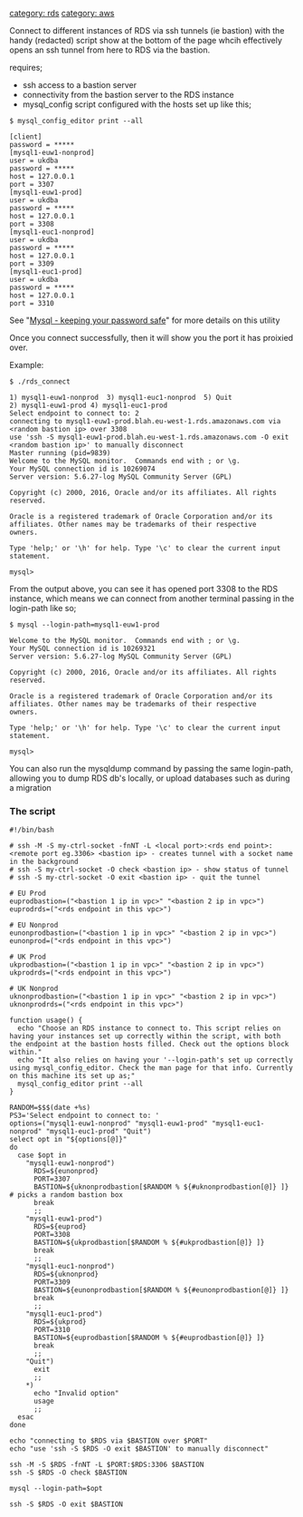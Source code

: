 [category: rds](category:_rds "wikilink") [category:
aws](category:_aws "wikilink")

Connect to different instances of RDS via ssh tunnels (ie bastion) with
the handy (redacted) script show at the bottom of the page whcih
effectively opens an ssh tunnel from here to RDS via the bastion.

requires;

  - ssh access to a bastion server
  - connectivity from the bastion server to the RDS instance
  - mysql_config script configured with the hosts set up like this;

<!-- end list -->

    $ mysql_config_editor print --all

    [client]
    password = *****
    [mysql1-euw1-nonprod]
    user = ukdba
    password = *****
    host = 127.0.0.1
    port = 3307
    [mysql1-euw1-prod]
    user = ukdba
    password = *****
    host = 127.0.0.1
    port = 3308
    [mysql1-euc1-nonprod]
    user = ukdba
    password = *****
    host = 127.0.0.1
    port = 3309
    [mysql1-euc1-prod]
    user = ukdba
    password = *****
    host = 127.0.0.1
    port = 3310

See "[Mysql - keeping your password
safe](Mysql_-_keeping_your_password_safe "wikilink")" for more details
on this utility

Once you connect successfully, then it will show you the port it has
proixied over.

Example:

    $ ./rds_connect

    1) mysql1-euw1-nonprod  3) mysql1-euc1-nonprod  5) Quit
    2) mysql1-euw1-prod 4) mysql1-euc1-prod
    Select endpoint to connect to: 2
    connecting to mysql1-euw1-prod.blah.eu-west-1.rds.amazonaws.com via <random bastion ip> over 3308
    use 'ssh -S mysql1-euw1-prod.blah.eu-west-1.rds.amazonaws.com -O exit <random bastion ip>' to manually disconnect
    Master running (pid=9839)
    Welcome to the MySQL monitor.  Commands end with ; or \g.
    Your MySQL connection id is 10269074
    Server version: 5.6.27-log MySQL Community Server (GPL)

    Copyright (c) 2000, 2016, Oracle and/or its affiliates. All rights reserved.

    Oracle is a registered trademark of Oracle Corporation and/or its
    affiliates. Other names may be trademarks of their respective
    owners.

    Type 'help;' or '\h' for help. Type '\c' to clear the current input statement.

    mysql>

From the output above, you can see it has opened port 3308 to the RDS
instance, which means we can connect from another terminal passing in
the login-path like so;

    $ mysql --login-path=mysql1-euw1-prod

    Welcome to the MySQL monitor.  Commands end with ; or \g.
    Your MySQL connection id is 10269321
    Server version: 5.6.27-log MySQL Community Server (GPL)

    Copyright (c) 2000, 2016, Oracle and/or its affiliates. All rights reserved.

    Oracle is a registered trademark of Oracle Corporation and/or its
    affiliates. Other names may be trademarks of their respective
    owners.

    Type 'help;' or '\h' for help. Type '\c' to clear the current input statement.

    mysql>

You can also run the mysqldump command by passing the same login-path,
allowing you to dump RDS db's locally, or upload databases such as
during a migration

### The script

    #!/bin/bash

    # ssh -M -S my-ctrl-socket -fnNT -L <local port>:<rds end point>:<remote port eg.3306> <bastion ip> - creates tunnel with a socket name in the background
    # ssh -S my-ctrl-socket -O check <bastion ip> - show status of tunnel
    # ssh -S my-ctrl-socket -O exit <bastion ip> - quit the tunnel

    # EU Prod
    euprodbastion=("<bastion 1 ip in vpc>" "<bastion 2 ip in vpc>")
    euprodrds=("<rds endpoint in this vpc>")

    # EU Nonprod
    eunonprodbastion=("<bastion 1 ip in vpc>" "<bastion 2 ip in vpc>")
    eunonprod=("<rds endpoint in this vpc>")

    # UK Prod
    ukprodbastion=("<bastion 1 ip in vpc>" "<bastion 2 ip in vpc>")
    ukprodrds=("<rds endpoint in this vpc>")

    # UK Nonprod
    uknonprodbastion=("<bastion 1 ip in vpc>" "<bastion 2 ip in vpc>")
    uknonprodrds=("<rds endpoint in this vpc>")

    function usage() {
      echo "Choose an RDS instance to connect to. This script relies on having your instances set up correctly within the script, with both the endpoint at the bastion hosts filled. Check out the options block within."
      echo "It also relies on having your '--login-path's set up correctly using mysql_config_editor. Check the man page for that info. Currently on this machine its set up as;"
      mysql_config_editor print --all
    }

    RANDOM=$$$(date +%s)
    PS3='Select endpoint to connect to: '
    options=("mysql1-euw1-nonprod" "mysql1-euw1-prod" "mysql1-euc1-nonprod" "mysql1-euc1-prod" "Quit")
    select opt in "${options[@]}"
    do
      case $opt in
        "mysql1-euw1-nonprod")
          RDS=${eunonprod}
          PORT=3307
          BASTION=${uknonprodbastion[$RANDOM % ${#uknonprodbastion[@]} ]} # picks a random bastion box
          break
          ;;
        "mysql1-euw1-prod")
          RDS=${euprod}
          PORT=3308
          BASTION=${ukprodbastion[$RANDOM % ${#ukprodbastion[@]} ]}
          break
          ;;
        "mysql1-euc1-nonprod")
          RDS=${uknonprod}
          PORT=3309
          BASTION=${eunonprodbastion[$RANDOM % ${#eunonprodbastion[@]} ]}
          break
          ;;
        "mysql1-euc1-prod")
          RDS=${ukprod}
          PORT=3310
          BASTION=${euprodbastion[$RANDOM % ${#euprodbastion[@]} ]}
          break
          ;;
        "Quit")
          exit
          ;;
        *)
          echo "Invalid option"
          usage
          ;;
      esac
    done

    echo "connecting to $RDS via $BASTION over $PORT"
    echo "use 'ssh -S $RDS -O exit $BASTION' to manually disconnect"

    ssh -M -S $RDS -fnNT -L $PORT:$RDS:3306 $BASTION
    ssh -S $RDS -O check $BASTION

    mysql --login-path=$opt

    ssh -S $RDS -O exit $BASTION